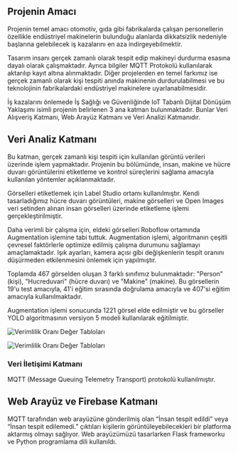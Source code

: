 ## Projenin Amacı
Projenin temel amacı otomotiv, gıda gibi fabrikalarda çalışan personellerin özellikle endüstriyel makinelerin bulunduğu alanlarda dikkatsizlik nedeniyle başlarına gelebilecek iş kazalarını en aza indirgeyebilmektir.

Tasarım insanı gerçek zamanlı olarak tespit edip makineyi durdurma esasına dayalı olarak çalışmaktadır. Ayrıca bilgiler MQTT Protokolü kullanılarak aktarılıp kayıt altına alınmaktadır. Diğer projelerden en temel farkımız ise gerçek zamanlı olarak kişi tespiti anında makinenin durdurulabilmesi ve bu teknolojinin fabrikalardaki endüstriyel makinelere uyarlanabilmesidir.

İş kazalarını önlemede İş Sağlığı ve Güvenliğinde IoT Tabanlı Dijital Dönüşüm Yaklaşımı isimli projenin belirlenen 3 ana katman bulunmaktadır. Bunlar Veri Alışveriş Katmanı, Web Arayüz Katmanı ve Veri Analizi Katmanıdır.


## Veri Analiz Katmanı

Bu katman, gerçek zamanlı kişi tespiti için kullanılan görüntü verileri üzerinde işlem yapmaktadır. Projenin bu bölümünde, insan, makine ve hücre duvarı görüntülerini etiketleme ve kontrol süreçlerini sağlama amacıyla kullanılan yöntemler açıklanmaktadır.

Görselleri etiketlemek için Label Studio ortamı kullanılmıştır. Kendi tasarladığımız hücre duvarı görüntüleri, makine görselleri ve Open Images veri setinden alınan insan görselleri üzerinde etiketleme işlemi gerçekleştirilmiştir.

Daha verimli bir çalışma için, eldeki görselleri Roboflow ortamında Augmentation işlemine tabi tuttuk. Augmentation işlemi, algoritmanın çeşitli çevresel faktörlerle optimize edilmiş çalışma durumunu sağlamayı amaçlamaktadır. Işık ayarları, kamera açısı gibi değişkenlerin tespit oranını düşürmeden etkilenmesini önlemek için yapılmıştır.

Toplamda 467 görselden oluşan 3 farklı sınıfımız bulunmaktadır: "Person" (kişi), "Hucreduvari" (hücre duvarı) ve "Makine" (makine). Bu görsellerin 19'u test amacıyla, 41'i eğitim sırasında doğrulama amacıyla ve 407'si eğitim amacıyla kullanılmaktadır.

Augmentation işlemi sonucunda 1221 görsel elde edilmiştir ve bu görseller YOLO algoritmasının versiyon 5 modeli kullanılarak eğitilmiştir.

![Verimlilik Oranı Değer Tabloları](https://github.com/deryapolatt/Real-TimePersonDetection/blob/master/deger_tablosu.PNG)

![Verimlilik Oranı Değer Tabloları](https://github.com/deryapolatt/Real-TimePersonDetection/blob/master/ki%C5%9Fi_tespiti.PNG)

### Veri İletişimi Katmanı

MQTT (Message Queuing Telemetry Transport) protokolü kullanılmıştır.

## Web Arayüz ve Firebase Katmanı

MQTT tarafından web arayüzüne gönderilmiş olan “İnsan tespit edildi” veya “İnsan tespit edilemedi.” çıktıları kişilerin görüntüleyebilecekleri bir platforma aktarmış olmayı sağlıyor. Web arayüzümüzü tasarlarken Flask frameworku ve Python programlama dili kullanıldı.
